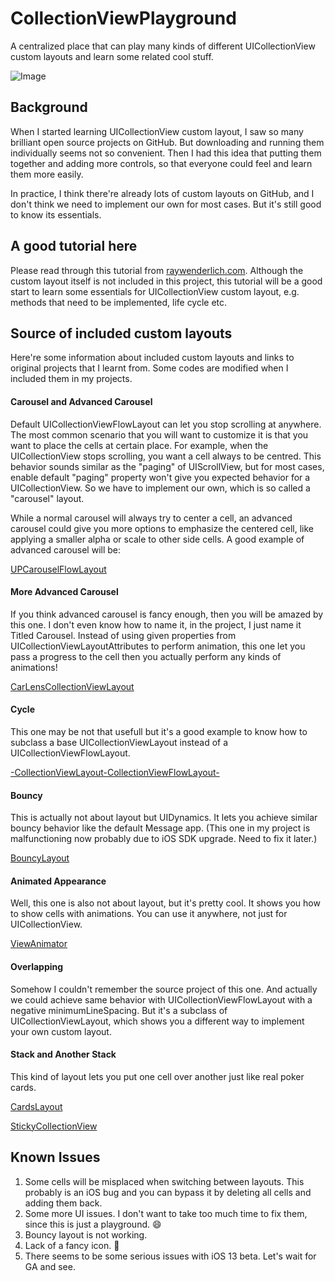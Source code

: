 # CollectionViewPlayground
A centralized place that can play many kinds of different UICollectionView custom layouts and learn some related cool stuff.

![Image](https://github.com/superz515/CollectionViewPlayground/blob/master/CollectionViewPlayground/Resources/demo.GIF)

## Background

When I started learning UICollectionView custom layout, I saw so many brilliant open source projects on GitHub. But downloading and running them individually seems not so convenient. Then I had this idea that putting them together and adding more controls, so that everyone could feel and learn them more easily.

In practice, I think there're already lots of custom layouts on GitHub, and I don't think we need to implement our own for most cases. But it's still good to know its essentials.

## A good tutorial here

Please read through this tutorial from [raywenderlich.com](https://www.raywenderlich.com/392-uicollectionview-custom-layout-tutorial-pinterest). Although the custom layout itself is not included in this project, this tutorial will be a good start to learn some essentials for UICollectionView custom layout, e.g. methods that need to be implemented, life cycle etc.

## Source of included custom layouts

Here're some information about included custom layouts and links to original projects that I learnt from. Some codes are modified when I included them in my projects.

#### Carousel and Advanced Carousel

Default UICollectionViewFlowLayout can let you stop scrolling at anywhere. The most common scenario that you will want to customize it is that you want to place the cells at certain place. For example, when the UICollectionView stops scrolling, you want a cell always to be centred. This behavior sounds similar as the "paging" of UIScrollView, but for most cases, enable default "paging" property won't give you expected behavior for a UICollectionView. So we have to implement our own, which is so called a "carousel" layout.

While a normal carousel will always try to center a cell, an advanced carousel could give you more options to emphasize the centered cell, like applying a smaller alpha or scale to other side cells. A good example of advanced carousel will be:

[UPCarouselFlowLayout](https://github.com/ink-spot/UPCarouselFlowLayout)

#### More Advanced Carousel

If you think advanced carousel is fancy enough, then you will be amazed by this one. I don't even know how to name it, in the project, I just name it Titled Carousel. Instead of using given properties from UICollectionViewLayoutAttributes to perform animation, this one let you pass a progress to the cell then you actually perform any kinds of animations!

[CarLensCollectionViewLayout](https://github.com/netguru/CarLensCollectionViewLayout)

#### Cycle

This one may be not that usefull but it's a good example to know how to subclass a base UICollectionViewLayout instead of a UICollectionViewFlowLayout.

[-CollectionViewLayout-CollectionViewFlowLayout-](https://github.com/Tuberose621/-CollectionViewLayout-CollectionViewFlowLayout-)

#### Bouncy

This is actually not about layout but UIDynamics. It lets you achieve similar bouncy behavior like the default Message app. (This one in my project is malfunctioning now probably due to iOS SDK upgrade. Need to fix it later.)

[BouncyLayout](https://github.com/roberthein/BouncyLayout)

#### Animated Appearance

Well, this one is also not about layout, but it's pretty cool. It shows you how to show cells with animations. You can use it anywhere, not just for UICollectionView.

[ViewAnimator](https://github.com/marcosgriselli/ViewAnimator)

#### Overlapping

Somehow I couldn't remember the source project of this one. And actually we could achieve same behavior with UICollectionViewFlowLayout with a negative minimumLineSpacing. But it's a subclass of UICollectionViewLayout, which shows you a different way to implement your own custom layout.

#### Stack and Another Stack

This kind of layout lets you put one cell over another just like real poker cards.

[CardsLayout](https://github.com/filletofish/CardsLayout)

[StickyCollectionView](https://github.com/matbeich/StickyCollectionView)

## Known Issues

1. Some cells will be misplaced when switching between layouts. This probably is an iOS bug and you can bypass it by deleting all cells and adding them back.
2. Some more UI issues. I don't want to take too much time to fix them, since this is just a playground. 😄
3. Bouncy layout is not working.
4. Lack of a fancy icon. 🙂
5. There seems to be some serious issues with iOS 13 beta. Let's wait for GA and see.
